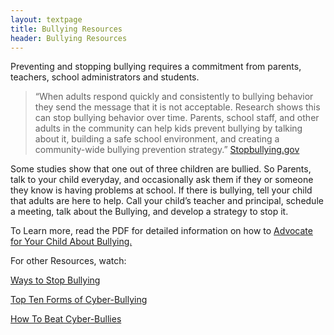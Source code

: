 ```yaml
---
layout: textpage
title: Bullying Resources
header: Bullying Resources
---
```

Preventing and stopping bullying requires a commitment from parents, teachers, school administrators and students.  

> “When adults respond quickly and consistently to bullying behavior they send the message that it is not acceptable. Research shows this can stop bullying behavior over time. Parents, school staff, and other adults in the community can help kids prevent bullying by talking about it, building a safe school environment, and creating a community-wide bullying prevention strategy.”   <a href= "https://www.stopbullying.gov/">Stopbullying.gov</a>

Some studies show that one out of three children are bullied.  So Parents, talk to your child everyday, and occasionally ask them if they or someone they know is having problems at school.  If there is bullying, tell your child that adults are here to help.  Call your child’s teacher and principal, schedule a meeting, talk about the Bullying, and develop a strategy to stop it.

To Learn more, read the PDF for detailed information on how to <a href= "assets/media/Advocacy Tips For Bullying.pdf">Advocate for Your Child About Bullying.</a>

For other Resources, watch:

<a href ="https://www.youtube.com/watch?v=ynTuA_tlZDE">Ways to Stop Bullying </a>

<a href = "https://www.youtube.com/watch?v=0Xo8N9qlJtk">Top Ten Forms of Cyber-Bullying</a>

<a href= "https://www.youtube.com/watch?v=Jwu_7IqWh8Y">How To Beat Cyber-Bullies </a>

